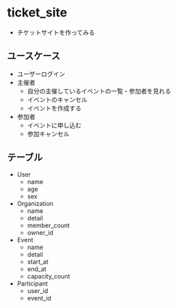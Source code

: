 # ticket_site
* チケットサイトを作ってみる

## ユースケース
* ユーザーログイン
* 主催者
  * 自分の主催しているイベントの一覧・参加者を見れる
  * イベントのキャンセル
  * イベントを作成する
* 参加者
  * イベントに申し込む
  * 参加キャンセル
  
## テーブル
* User
  - name
  - age
  - sex
* Organization
  - name
  - detail
  - member_count
  - owner_id
* Event
  - name
  - detail
  - start_at
  - end_at
  - capacity_count
* Participant
  - user_id
  - event_id
